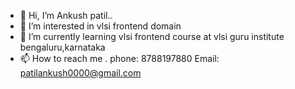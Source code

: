 - 👋 Hi, I’m Ankush patil..
- 👀 I’m interested in vlsi frontend domain
- 🌱 I’m currently learning vlsi frontend course at vlsi guru institute bengaluru,karnataka
- 📫 How to reach me . phone: 8788197880 
                        Email: patilankush0000@gmail.com

<!---
patilankush/patilankush is a ✨ special ✨ repository because its `README.md` (this file) appears on your GitHub profile.
You can click the Preview link to take a look at your changes.
--->
